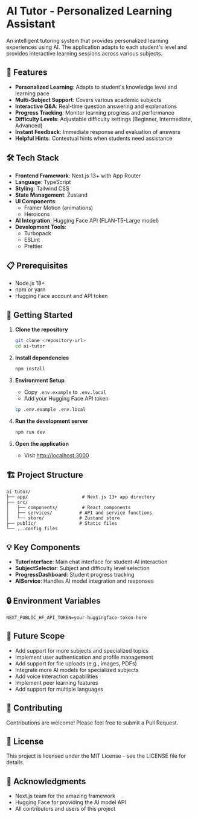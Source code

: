 # AI Tutor - Personalized Learning Assistant

An intelligent tutoring system that provides personalized learning experiences using AI. The application adapts to each student's level and provides interactive learning sessions across various subjects.

## 🌟 Features

- **Personalized Learning**: Adapts to student's knowledge level and learning pace
- **Multi-Subject Support**: Covers various academic subjects
- **Interactive Q&A**: Real-time question answering and explanations
- **Progress Tracking**: Monitor learning progress and performance
- **Difficulty Levels**: Adjustable difficulty settings (Beginner, Intermediate, Advanced)
- **Instant Feedback**: Immediate response and evaluation of answers
- **Helpful Hints**: Contextual hints when students need assistance

## 🛠️ Tech Stack

- **Frontend Framework**: Next.js 13+ with App Router
- **Language**: TypeScript
- **Styling**: Tailwind CSS
- **State Management**: Zustand
- **UI Components**: 
  - Framer Motion (animations)
  - Heroicons
- **AI Integration**: Hugging Face API (FLAN-T5-Large model)
- **Development Tools**:
  - Turbopack
  - ESLint
  - Prettier

## 📋 Prerequisites

- Node.js 18+ 
- npm or yarn
- Hugging Face account and API token

## 🚀 Getting Started

1. **Clone the repository**
   ```bash
   git clone <repository-url>
   cd ai-tutor
   ```

2. **Install dependencies**
   ```bash
   npm install
   ```

3. **Environment Setup**
   - Copy `.env.example` to `.env.local`
   - Add your Hugging Face API token
   ```bash
   cp .env.example .env.local
   ```

4. **Run the development server**
   ```bash
   npm run dev
   ```

5. **Open the application**
   - Visit [http://localhost:3000](http://localhost:3000)

## 🏗️ Project Structure

```
ai-tutor/
├── app/                    # Next.js 13+ app directory
├── src/
│   ├── components/         # React components
│   ├── services/          # API and service functions
│   └── store/             # Zustand store
├── public/                # Static files
└── ...config files
```

## 💡 Key Components

- **TutorInterface**: Main chat interface for student-AI interaction
- **SubjectSelector**: Subject and difficulty level selection
- **ProgressDashboard**: Student progress tracking
- **AIService**: Handles AI model integration and responses

## 🔒 Environment Variables

```env
NEXT_PUBLIC_HF_API_TOKEN=your-huggingface-token-here
```

## 🎯 Future Scope

- Add support for more subjects and specialized topics
- Implement user authentication and profile management
- Add support for file uploads (e.g., images, PDFs)
- Integrate more AI models for specialized subjects
- Add voice interaction capabilities
- Implement peer learning features
- Add support for multiple languages

## 🤝 Contributing

Contributions are welcome! Please feel free to submit a Pull Request.

## 📝 License

This project is licensed under the MIT License - see the LICENSE file for details.

## 🙏 Acknowledgments

- Next.js team for the amazing framework
- Hugging Face for providing the AI model API
- All contributors and users of this project
